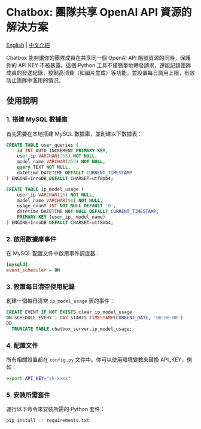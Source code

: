 # Chatbox: 團隊共享 OpenAI API 資源的解決方案
[English](./README.md) | [中文介紹](./README_zh.md)

Chatbox 能夠讓你的團隊成員在共享同一個 OpenAI API 賬號資源的同時，保護你的 API KEY 不被暴露。這個 Python 工具不僅簡單地轉發請求，還能記錄團隊成員的發送紀錄，控制高消費（如圖片生成）等功能，並設置每日調用上限，有效防止團隊中濫用的情況。

## 使用說明

### 1. 搭建 MySQL 數據庫
首先需要在本地搭建 MySQL 數據庫，並創建以下數據表：

```sql
CREATE TABLE user_queries ( 
    id INT AUTO_INCREMENT PRIMARY KEY,
    user_ip VARCHAR(255) NOT NULL,
    model_name VARCHAR(255) NOT NULL,
    query TEXT NOT NULL,
    datetime DATETIME DEFAULT CURRENT_TIMESTAMP 
) ENGINE=InnoDB DEFAULT CHARSET=utf8mb4;

CREATE TABLE ip_model_usage (
    user_ip VARCHAR(15) NOT NULL,
    model_name VARCHAR(50) NOT NULL,
    usage_count INT NOT NULL DEFAULT '0',
    datetime DATETIME NOT NULL DEFAULT CURRENT_TIMESTAMP,
    PRIMARY KEY (user_ip, model_name)
) ENGINE=InnoDB DEFAULT CHARSET=utf8mb4;
```

### 2. 啟用數據庫事件
在 MySQL 配置文件中啟用事件調度器：

```ini
[mysqld]
event_scheduler = ON
```

### 3. 設置每日清空使用紀錄
創建一個每日清空 `ip_model_usage` 表的事件：

```sql
CREATE EVENT IF NOT EXISTS clear_ip_model_usage
ON SCHEDULE EVERY 1 DAY STARTS TIMESTAMP(CURRENT_DATE, '00:00:00')
DO
  TRUNCATE TABLE chatbox_server.ip_model_usage;
```

### 4. 配置文件
所有相關設置都在 `config.py` 文件中。你可以使用環境變數來替換 API_KEY，例如：

```bash
export API_KEY="sk-xxxx"
```

### 5. 安裝所需套件
運行以下命令來安裝所需的 Python 套件：

```bash
pip install -r requirements.txt
```